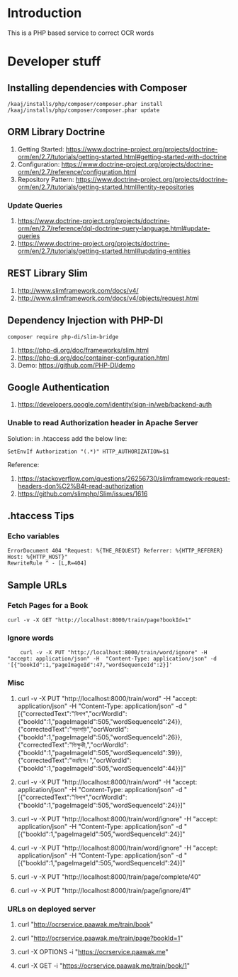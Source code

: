 # Introduction
This is a PHP based service to correct OCR words

# Developer stuff
## Installing dependencies with Composer
    
    /kaaj/installs/php/composer/composer.phar install
    /kaaj/installs/php/composer/composer.phar update

## ORM Library Doctrine
1.  Getting Started: <https://www.doctrine-project.org/projects/doctrine-orm/en/2.7/tutorials/getting-started.html#getting-started-with-doctrine>
1.  Configuration: <https://www.doctrine-project.org/projects/doctrine-orm/en/2.7/reference/configuration.html>
1.  Repository Pattern: <https://www.doctrine-project.org/projects/doctrine-orm/en/2.7/tutorials/getting-started.html#entity-repositories>

### Update Queries
1.  <https://www.doctrine-project.org/projects/doctrine-orm/en/2.7/reference/dql-doctrine-query-language.html#update-queries>
1.  <https://www.doctrine-project.org/projects/doctrine-orm/en/2.7/tutorials/getting-started.html#updating-entities>

## REST Library Slim
1.  <http://www.slimframework.com/docs/v4/>
1.  <http://www.slimframework.com/docs/v4/objects/request.html>

## Dependency Injection with PHP-DI

    composer require php-di/slim-bridge

1.  <https://php-di.org/doc/frameworks/slim.html>
1.  <https://php-di.org/doc/container-configuration.html>
1.  Demo: <https://github.com/PHP-DI/demo>

## Google Authentication

1.  <https://developers.google.com/identity/sign-in/web/backend-auth>

### Unable to read Authorization header in Apache Server
Solution: in .htaccess add the below line:

    SetEnvIf Authorization "(.*)" HTTP_AUTHORIZATION=$1

Reference:
1.  <https://stackoverflow.com/questions/26256730/slimframework-request-headers-don%C2%B4t-read-authorization>
1.  <https://github.com/slimphp/Slim/issues/1616>

## .htaccess Tips
### Echo variables

    ErrorDocument 404 "Request: %{THE_REQUEST} Referrer: %{HTTP_REFERER} Host: %{HTTP_HOST}"
    RewriteRule ^ - [L,R=404]

## Sample URLs
### Fetch Pages for a Book

	curl -v -X GET "http://localhost:8000/train/page?bookId=1"

### Ignore words

        curl -v -X PUT "http://localhost:8000/train/word/ignore" -H  "accept: application/json" -H  "Content-Type: application/json" -d '[{"bookId":1,"pageImageId":47,"wordSequenceId":2}]'

### Misc

1.  curl -v -X PUT "http://localhost:8000/train/word" -H  "accept: application/json" -H  "Content-Type: application/json" -d "[{\"correctedText\":\"বিলাপ\",\"ocrWordId\":{\"bookId\":1,\"pageImageId\":505,\"wordSequenceId\":24}},{\"correctedText\":\"গড়াগড়ি\",\"ocrWordId\":{\"bookId\":1,\"pageImageId\":505,\"wordSequenceId\":26}},{\"correctedText\":\"ভিক্ষুকী,\",\"ocrWordId\":{\"bookId\":1,\"pageImageId\":505,\"wordSequenceId\":39}},{\"correctedText\":\"করছিস।\",\"ocrWordId\":{\"bookId\":1,\"pageImageId\":505,\"wordSequenceId\":44}}]"


1.  curl -v -X PUT "http://localhost:8000/train/word" -H  "accept: application/json" -H  "Content-Type: application/json" -d "[{\"correctedText\":\"বিলাপ\",\"ocrWordId\":{\"bookId\":1,\"pageImageId\":505,\"wordSequenceId\":24}}]"


1.  curl -v -X PUT "http://localhost:8000/train/word/ignore" -H  "accept: application/json" -H  "Content-Type: application/json" -d "[{\"bookId\":1,\"pageImageId\":505,\"wordSequenceId\":24}]"


1.  curl -v -X PUT "http://localhost:8000/train/word/ignore" -H  "accept: application/json" -H  "Content-Type: application/json" -d "[{\"bookId\":1,\"pageImageId\":505,\"wordSequenceId\":24}]"

1.  curl -v -X PUT "http://localhost:8000/train/page/complete/40" 

1.  curl -v -X PUT "http://localhost:8000/train/page/ignore/41" 

### URLs on deployed server

1.  curl "http://ocrservice.paawak.me/train/book"

 1.  curl "http://ocrservice.paawak.me/train/page?bookId=1"

1.  curl -X OPTIONS -i  "https://ocrservice.paawak.me"

1.  curl -X GET -i  "https://ocrservice.paawak.me/train/book/1"

